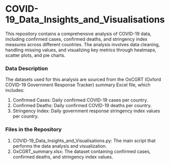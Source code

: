 # COVID-19_Data_Insights_and_Visualisations
This repository contains a comprehensive analysis of COVID-19 data, including confirmed cases, confirmed deaths, and stringency index measures across different countries. The analysis involves data cleaning, handling missing values, and visualizing key metrics through heatmaps, scatter plots, and pie charts.

### Data Description
The datasets used for this analysis are sourced from the OxCGRT (Oxford COVID-19 Government Response Tracker) summary Excel file, which includes:

1) Confirmed Cases: Daily confirmed COVID-19 cases per country.
2) Confirmed Deaths: Daily confirmed COVID-19 deaths per country.
3) Stringency Index: Daily government response stringency index values per country.

### Files in the Repository
1) COVID-19_Data_Insights_and_Visualisations.py: The main script that performs the data analysis and visualization.
2) OxCGRT_summary.xlsx: The dataset containing confirmed cases, confirmed deaths, and stringency index values.
 
